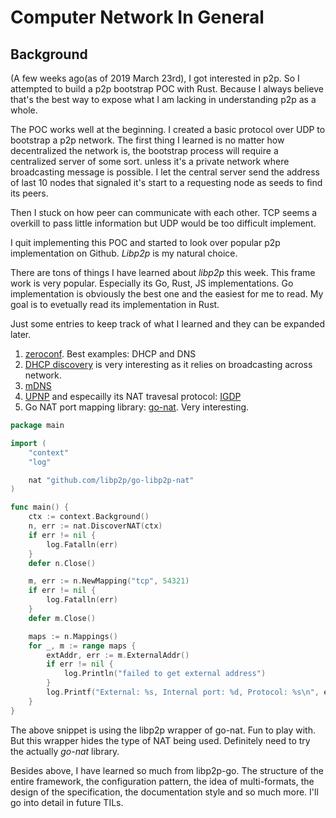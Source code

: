 # Computer Network In General

## Background

(A few weeks ago(as of 2019 March 23rd), I got interested in p2p. So I attempted to build a p2p bootstrap POC with Rust. Because I always believe that's the best way to expose what I am lacking in understanding p2p as a whole.

The POC works well at the beginning. I created a basic protocol over UDP to bootstrap a p2p network. The first thing I learned is no matter how decentralized the network is, the bootstrap process will require a centralized server of some sort. unless it's a private network where broadcasting message is possible. I let the central server send the address of last 10 nodes that signaled it's start to a requesting node as seeds to find its peers.

Then I stuck on how peer can communicate with each other. TCP seems a overkill to pass little information but UDP would be too difficult implement.

I quit implementing this POC and started to look over popular p2p implementation on Github. _Libp2p_ is my natural choice.

There are tons of things I have learned about _libp2p_ this week. This frame work is very popular. Especially its Go, Rust, JS implementations. Go implementation is obviously the best one and the easiest for me to read. My goal is to evetually read its implementation in Rust.

Just some entries to keep track of what I learned and they can be expanded later.

1. [zeroconf](https://en.wikipedia.org/wiki/Zero-configuration_networking). Best examples: DHCP and DNS
2. [DHCP discovery](https://en.wikipedia.org/wiki/Dynamic_Host_Configuration_Protocol#DHCP_discovery) is very interesting as it relies on broadcasting across network.
3. [mDNS](https://en.wikipedia.org/wiki/Multicast_DNS)
4. [UPNP](https://en.wikipedia.org/wiki/Universal_Plug_and_Play) and especailly its NAT travesal protocol: [IGDP](https://en.wikipedia.org/wiki/Internet_Gateway_Device_Protocol)
5. Go NAT port mapping library: [go-nat](https://github.com/fd/go-nat). Very interesting.

```go
package main

import (
    "context"
    "log"

    nat "github.com/libp2p/go-libp2p-nat"
)

func main() {
    ctx := context.Background()
    n, err := nat.DiscoverNAT(ctx)
    if err != nil {
        log.Fatalln(err)
    }
    defer n.Close()

    m, err := n.NewMapping("tcp", 54321)
    if err != nil {
        log.Fatalln(err)
    }
    defer m.Close()

    maps := n.Mappings()
    for _, m := range maps {
        extAddr, err := m.ExternalAddr()
        if err != nil {
            log.Println("failed to get external address")
        }
        log.Printf("External: %s, Internal port: %d, Protocol: %s\n", extAddr, m.InternalPort(), m.Protocol())
    }
}
```

The above snippet is using the libp2p wrapper of go-nat.
Fun to play with. But this wrapper hides the type of NAT being used. Definitely need to try the actually _go-nat_ library.

Besides above, I have learned so much from libp2p-go. The structure of the entire framework, the configuration pattern, the idea of multi-formats, the design of the specification, the documentation style and so much more. I'll go into detail in future TILs.
